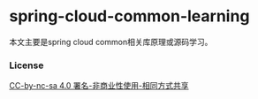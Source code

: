# spring-cloud-common-learning

本文主要是spring cloud common相关库原理或源码学习。

### License

[CC-by-nc-sa 4.0 署名-非商业性使用-相同方式共享](https://creativecommons.org/licenses/by-nc-sa/4.0/)

